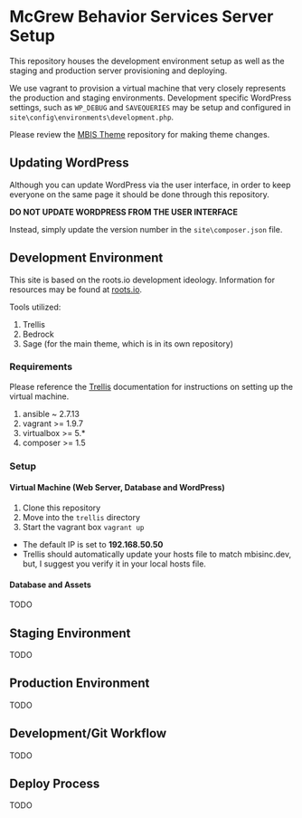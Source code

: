 # McGrew Behavior Services Server Setup
This repository houses the development environment setup as well as the staging
and production server provisioning and deploying.

We use vagrant to provision a virtual machine that very closely represents the production
and staging environments. Development specific WordPress settings, such as `WP_DEBUG` and
`SAVEQUERIES` may be setup and configured in `site\config\environments\development.php`.

Please review the [MBIS Theme](https://github.com/nfuller52/wptheme-mcgrewbehavior) repository for making theme changes.

## Updating WordPress
Although you can update WordPress via the user interface, in order to keep everyone
on the same page it should be done through this repository.

**DO NOT UPDATE WORDPRESS FROM THE USER INTERFACE**

Instead, simply update the version number in the `site\composer.json` file.

## Development Environment
This site is based on the roots.io development ideology. Information for resources
may be found at [roots.io](https://roots.io/).

Tools utilized:

1. Trellis
2. Bedrock
3. Sage (for the main theme, which is in its own repository)

### Requirements
Please reference the [Trellis](https://roots.io/trellis/docs/installing-trellis/)
documentation for instructions on setting up the virtual machine.

1. ansible ~ 2.7.13
2. vagrant >= 1.9.7
3. virtualbox >= 5.*
4. composer >= 1.5

### Setup

#### Virtual Machine (Web Server, Database and WordPress)
1. Clone this repository
2. Move into the `trellis` directory
3. Start the vagrant box `vagrant up`

* The default IP is set to **192.168.50.50**
* Trellis should automatically update your hosts file to match mbisinc.dev, but,
I suggest you verify it in your local hosts file.

#### Database and Assets
TODO

## Staging Environment
TODO

## Production Environment
TODO

## Development/Git Workflow
TODO

## Deploy Process
TODO
